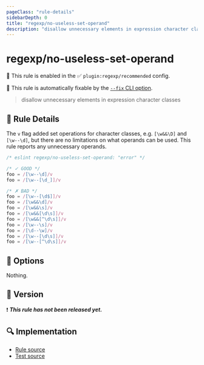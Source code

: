 ```yaml
---
pageClass: "rule-details"
sidebarDepth: 0
title: "regexp/no-useless-set-operand"
description: "disallow unnecessary elements in expression character classes"
---
```

# regexp/no-useless-set-operand

💼 This rule is enabled in the ✅ `plugin:regexp/recommended` config.

🔧 This rule is automatically fixable by the [`--fix` CLI option](https://eslint.org/docs/latest/user-guide/command-line-interface#--fix).

<!-- end auto-generated rule header -->

> disallow unnecessary elements in expression character classes

## :book: Rule Details

The `v` flag added set operations for character classes, e.g. `[\w&&\D]` and `[\w--\d]`, but there are no limitations on what operands can be used. This rule reports any unnecessary operands.

<eslint-code-block fix>

```js
/* eslint regexp/no-useless-set-operand: "error" */

/* ✓ GOOD */
foo = /[\w--\d]/v
foo = /[\w--[\d_]]/v

/* ✗ BAD */
foo = /[\w--[\d$]]/v
foo = /[\w&&\d]/v
foo = /[\w&&\s]/v
foo = /[\w&&[\d\s]]/v
foo = /[\w&&[^\d\s]]/v
foo = /[\w--\s]/v
foo = /[\d--\w]/v
foo = /[\w--[\d\s]]/v
foo = /[\w--[^\d\s]]/v

```

</eslint-code-block>

## :wrench: Options

Nothing.

## :rocket: Version

:exclamation: <badge text="This rule has not been released yet." vertical="middle" type="error"> ***This rule has not been released yet.*** </badge>

## :mag: Implementation

- [Rule source](https://github.com/ota-meshi/eslint-plugin-regexp/blob/master/lib/rules/no-useless-set-operand.ts)
- [Test source](https://github.com/ota-meshi/eslint-plugin-regexp/blob/master/tests/lib/rules/no-useless-set-operand.ts)
